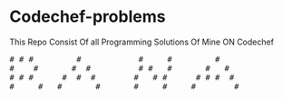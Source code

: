 # Codechef-problems

This Repo Consist Of all Programming Solutions Of Mine ON Codechef
<pre>
# # #         #            #     #         #
#    #       #  #          # #   #       #   #
# # #      #  #  #        #   # #      # # #  #
#     #   #       #       #     #     #        #       </pre>




